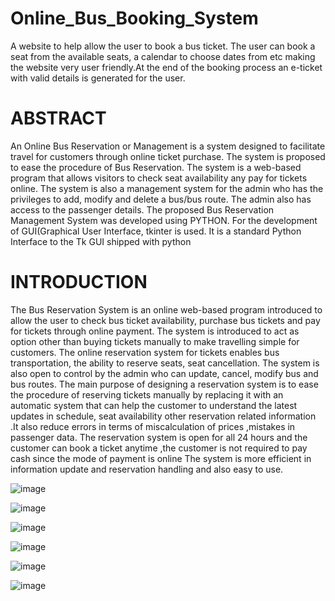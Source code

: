 # Online_Bus_Booking_System
A website to help allow the user to book a bus ticket. 
The user can book a seat from the available seats, a calendar to choose dates from etc making the website very user friendly.At the end of the booking process an e-ticket with valid details is generated for the user.

# ABSTRACT
An Online Bus Reservation or Management is a system designed to facilitate travel 
for customers through online ticket purchase. The system is proposed to ease the 
procedure of Bus Reservation.
The system is a web-based program that allows visitors to check seat availability 
any pay for tickets online. The system is also a management system for the admin 
who has the privileges to add, modify and delete a bus/bus route. The admin also 
has access to the passenger details.
The proposed Bus Reservation Management System was developed using 
PYTHON. For the development of GUI(Graphical User Interface, tkinter is used. It 
is a standard Python Interface to the Tk GUI shipped with python

# INTRODUCTION
The Bus Reservation System is an online web-based program introduced to allow 
the user to check bus ticket availability, purchase bus tickets and pay for tickets 
through online payment. The system is introduced to act as option other than 
buying tickets manually to make travelling simple for customers.
The online reservation system for tickets enables bus transportation, the ability to 
reserve seats, seat cancellation. The system is also open to control by the admin 
who can update, cancel, modify bus and bus routes.
The main purpose of designing a reservation system is to ease the procedure of 
reserving tickets manually by replacing it with an automatic system that can help 
the customer to understand the latest updates in schedule, seat availability other 
reservation related information .It also reduce errors in terms of miscalculation of 
prices ,mistakes in passenger data.
The reservation system is open for all 24 hours and the customer can book a ticket 
anytime ,the customer is not required to pay cash since the mode of payment is 
online
The system is more efficient in information update and reservation handling and 
also easy to use.

![image](https://github.com/Meenalbagare/Bus-reservation-system/assets/99323366/24c448a8-003c-4825-9ae1-10f346442378)

![image](https://github.com/Meenalbagare/Bus-reservation-system/assets/99323366/1c24f9fb-e8aa-411a-ae27-81bdd4422c38)

![image](https://github.com/Meenalbagare/Bus-reservation-system/assets/99323366/61ce26b7-0d35-4ec8-aa30-d4dbede5d124)

![image](https://github.com/Meenalbagare/Bus-reservation-system/assets/99323366/28f0e407-2d62-45aa-a8e9-b8bd1dfaa942)

![image](https://github.com/Meenalbagare/Bus-reservation-system/assets/99323366/47303f15-3460-4d75-a7a6-3679088ea2b0)

![image](https://github.com/Meenalbagare/Bus-reservation-system/assets/99323366/8915d92f-374e-48b4-98af-e3edfd2cf744)
